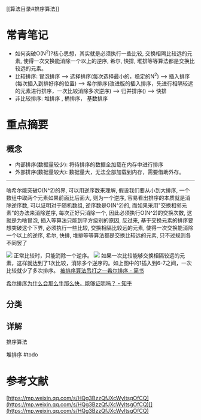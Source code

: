 [[算法目录#排序算法]]


# 常青笔记
+ 如何突破O(N<sup>2</sup>)?核心思想，其实就是必须执行一些比较, 交换相隔比较远的元素, 使得一次交换能消除一个以上的逆序, 希尔, 快排, 堆排等等算法都是交换比较远的元素。
+ 比较排序: 冒泡排序 --> 选择排序(每次选择最小的，稳定的N<sup>2</sup>) --> 插入排序(每次插入到排好序的位置) --> 希尔排序(改进版的插入排序，先进行相隔较远的元素进行排序，一次比较消除多次逆序) --> 归并排序() --> 快排 
+ 非比较排序: 堆排序 ,  桶排序， 基数排序





# 重点摘要

## 概念
+ 内部排序(数据量较少): 将待排序的数据全加载在内存中进行排序
+ 外部排序(数据量较大): 数据量大，无法全部加载到内存，需要借助外存。

---
> 
啥希尔能突破O(N^2)的界, 可以用逆序数来理解, 假设我们要从小到大排序, 一个数组中取两个元素如果前面比后面大, 则为一个逆序, 容易看出排序的本质就是消除逆序数, 可以证明对于随机数组, 逆序数是O(N^2)的, 而如果采用"交换相邻元素"的办法来消除逆序, 每次正好只消除一个, 因此必须执行O(N^2)的交换次数, 这就是为啥冒泡, 插入等算法只能到平方级别的原因, 反过来, 基于交换元素的排序要想突破这个下界, 必须执行一些比较, 交换相隔比较远的元素, 使得一次交换能消除一个以上的逆序, 希尔, 快排, 堆排等等算法都是交换比较远的元素, 只不过规则各不同罢了

![](http://image.clickear.top/20220418105925.png)
正常比较时，只能消除一个逆序。
![](http://image.clickear.top/20220418110004.png)
如果一次比较能够交换相隔较远的元素，这样就达到了1次比较，消除多个逆序的。如上图中的1插入到6-7之间，一次比较就少了多次排序。
[被排序算法吊打之—希尔排序 - 简书](https://www.jianshu.com/p/e9c83205af02)

[希尔排序为什么会那么牛那么快，能够证明吗？ - 知乎](https://www.zhihu.com/question/24637339)

## 分类


## 详解

排序算法



堆排序 #todo 





# 参考文献

[https://mp.weixin.qq.com/s/HQg3BzzQfJXcWyltsgOfCQ](https://mp.weixin.qq.com/s/HQg3BzzQfJXcWyltsgOfCQ)[](https://mp.weixin.qq.com/s/HQg3BzzQfJXcWyltsgOfCQ)

